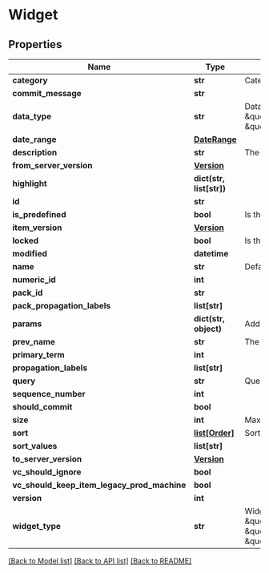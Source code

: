 # Widget

## Properties
Name | Type | Description | Notes
------------ | ------------- | ------------- | -------------
**category** | **str** | Category the widget is related to. Used to display in widget library under category or dataType if empty. | [optional] 
**commit_message** | **str** |  | [optional] 
**data_type** | **str** | Data type of the widget. Describes what data does the widget query. supporting data types \&quot;incidents\&quot;,\&quot;messages\&quot;,\&quot;system\&quot;,\&quot;entries\&quot;,\&quot;tasks\&quot;, \&quot;audit\&quot;. | [optional] 
**date_range** | [**DateRange**](DateRange.md) |  | [optional] 
**description** | **str** | The description of the widget&#39;s usage and data representation. | [optional] 
**from_server_version** | [**Version**](Version.md) |  | [optional] 
**highlight** | **dict(str, list[str])** |  | [optional] 
**id** | **str** |  | [optional] 
**is_predefined** | **bool** | Is the widget a system widget. | [optional] 
**item_version** | [**Version**](Version.md) |  | [optional] 
**locked** | **bool** | Is the widget locked for editing. | [optional] 
**modified** | **datetime** |  | [optional] 
**name** | **str** | Default name of the widget. | 
**numeric_id** | **int** |  | [optional] 
**pack_id** | **str** |  | [optional] 
**pack_propagation_labels** | **list[str]** |  | [optional] 
**params** | **dict(str, object)** | Additional parameters for this widget, depends on widget type and data. | [optional] 
**prev_name** | **str** | The previous name of the widget. | [optional] 
**primary_term** | **int** |  | [optional] 
**propagation_labels** | **list[str]** |  | [optional] 
**query** | **str** | Query to search on the dataType. | [optional] 
**sequence_number** | **int** |  | [optional] 
**should_commit** | **bool** |  | [optional] 
**size** | **int** | Maximum size for this widget data returned. | [optional] 
**sort** | [**list[Order]**](Order.md) | Sorting array to sort the data received by the given Order parameters. | [optional] 
**sort_values** | **list[str]** |  | [optional] 
**to_server_version** | [**Version**](Version.md) |  | [optional] 
**vc_should_ignore** | **bool** |  | [optional] 
**vc_should_keep_item_legacy_prod_machine** | **bool** |  | [optional] 
**version** | **int** |  | [optional] 
**widget_type** | **str** | Widget type describes how does the widget should recieve the data, and display it. Supporting types: \&quot;bar\&quot;, \&quot;column\&quot;, \&quot;pie\&quot;, \&quot;list\&quot;, \&quot;number\&quot;, \&quot;trend\&quot;, \&quot;text\&quot;, \&quot;duration\&quot;, \&quot;image\&quot;, \&quot;line\&quot;, and \&quot;table\&quot;. | 

[[Back to Model list]](README.md#documentation-for-models) [[Back to API list]](README.md#documentation-for-api-endpoints) [[Back to README]](README.md)


